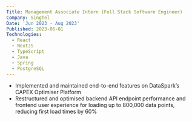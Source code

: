 ```yaml
---
Title: Management Associate Intern (Full Stack Software Engineer) 
Company: SingTel
Date: 'Jun 2023 - Aug 2023'
Published: 2023-06-01
Technologies:
  - React
  - NextJS
  - TypeScript
  - Java
  - Spring
  - PostgreSQL
---
```


- Implemented and maintained end-to-end features on DataSpark’s CAPEX Optimiser Platform 
- Restructured and optimised backend API endpoint performance and frontend user experience for loading up to 800,000 data points, reducing first load times by 60%

